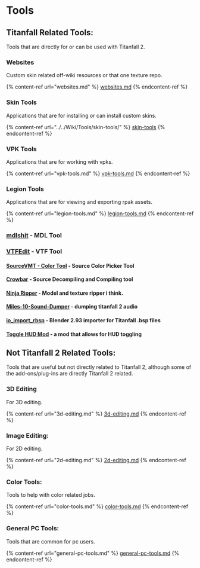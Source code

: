 # Tools

## Titanfall Related Tools:

Tools that are directly for or can be used with Titanfall 2.

### Websites

Custom skin related off-wiki resources or that one texture repo.

{% content-ref url="websites.md" %}
[websites.md](websites.md)
{% endcontent-ref %}

### Skin Tools

Applications that are for installing or can install custom skins.

{% content-ref url="../../Wiki/Tools/skin-tools/" %}
[skin-tools](../../Wiki/Tools/skin-tools/)
{% endcontent-ref %}

### VPK Tools

Applications that are for working with vpks.

{% content-ref url="vpk-tools.md" %}
[vpk-tools.md](vpk-tools.md)
{% endcontent-ref %}

### Legion Tools

Applications that are for viewing and exporting rpak assets.

{% content-ref url="legion-tools.md" %}
[legion-tools.md](legion-tools.md)
{% endcontent-ref %}

### [mdlshit](https://github.com/headassbtw/mdlshit-binaries) - MDL Tool

### [VTFEdit](https://github.com/Wanty5883/Titanfall2/blob/master/tools/vtfedit133.zip) - VTF Tool

#### [SourceVMT - Color Tool](https://dev.cra0kalo.com/?p=155) - Source Color Picker Tool

#### [Crowbar](https://steamcommunity.com/groups/CrowbarTool) - Source Decompiling and Compiling tool

#### [Ninja Ripper](https://cgig.ru/ninjaripper/) - Model and texture ripper i think.

#### [Miles-10-Sound-Dumper](https://github.com/LyxicaArchive/Miles-10-Sound-Dumper) - dumping titanfall 2 audio

#### [io\_import\_rbsp](https://github.com/snake-biscuits/io\_import\_rbsp) - Blender 2.93 importer for Titanfall .bsp files

#### [Toggle HUD Mod](https://www.moddb.com/games/titanfall-2/downloads/toggle-hud5) - a mod that allows for HUD toggling

## Not Titanfall 2 Related Tools:

Tools that are useful but not directly related to Titanfall 2, although some of the add-ons/plug-ins are directly Titanfall 2 related.

### 3D Editing

For 3D editing.

{% content-ref url="3d-editing.md" %}
[3d-editing.md](3d-editing.md)
{% endcontent-ref %}

### Image Editing:

For 2D editing.

{% content-ref url="2d-editing.md" %}
[2d-editing.md](2d-editing.md)
{% endcontent-ref %}

### Color Tools:

Tools to help with color related jobs.

{% content-ref url="color-tools.md" %}
[color-tools.md](color-tools.md)
{% endcontent-ref %}

### General PC Tools:

Tools that are common for pc users.

{% content-ref url="general-pc-tools.md" %}
[general-pc-tools.md](general-pc-tools.md)
{% endcontent-ref %}
